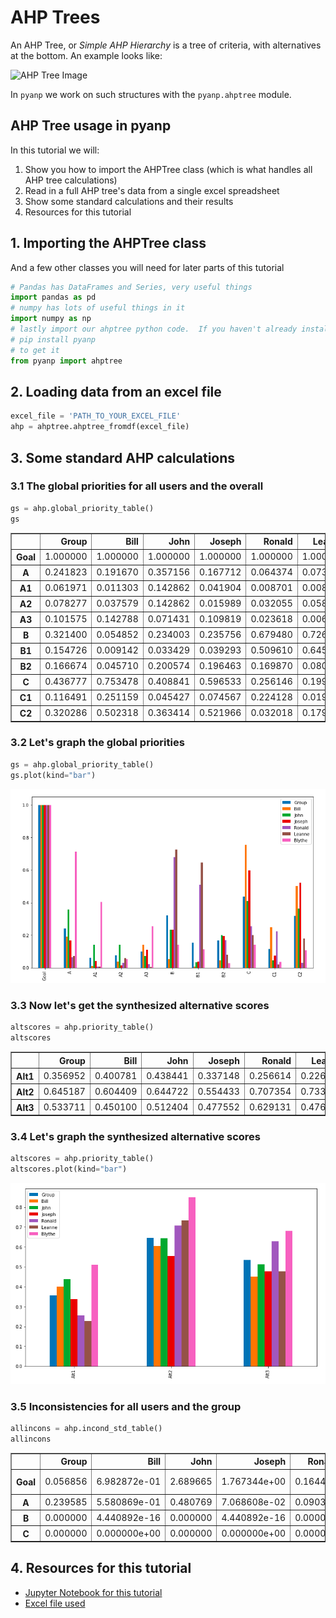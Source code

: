 # AHP Trees
An AHP Tree, or *Simple AHP Hierarchy* is a tree of criteria, with alternatives at the bottom.  An example
looks like:

![AHP Tree Image](https://upload.wikimedia.org/wikipedia/commons/5/52/AHPHierarchy3.0.png)

In `pyanp` we work on such structures with the `pyanp.ahptree` module.

## AHP Tree usage in pyanp
In this tutorial we will:

1. Show you how to import the AHPTree class (which is what handles all AHP tree calculations)
1. Read in a full AHP tree's data from a single excel spreadsheet
1. Show some standard calculations and their results
1. Resources for this tutorial

## 1. Importing the AHPTree class
And a few other classes you will need for later parts of this tutorial

```python
# Pandas has DataFrames and Series, very useful things
import pandas as pd
# numpy has lots of useful things in it
import numpy as np
# lastly import our ahptree python code.  If you haven't already installed the pyanp library do
# pip install pyanp
# to get it
from pyanp import ahptree
```

## 2. Loading data from an excel file

```python
excel_file = 'PATH_TO_YOUR_EXCEL_FILE'
ahp = ahptree.ahptree_fromdf(excel_file)
```

## 3. Some standard AHP calculations

### 3.1 The global priorities for all users and the overall
```python
gs = ahp.global_priority_table()
gs
```
<table border="1" class="dataframe">  <thead>    <tr style="text-align: right;">      <th></th>      <th>Group</th>      <th>Bill</th>      <th>John</th>      <th>Joseph</th>      <th>Ronald</th>      <th>Leanne</th>      <th>Blythe</th>    </tr>  </thead>  <tbody>    <tr>      <th>Goal</th>      <td>1.000000</td>      <td>1.000000</td>      <td>1.000000</td>      <td>1.000000</td>      <td>1.000000</td>      <td>1.000000</td>      <td>1.000000</td>    </tr>    <tr>      <th>A</th>      <td>0.241823</td>      <td>0.191670</td>      <td>0.357156</td>      <td>0.167712</td>      <td>0.064374</td>      <td>0.073360</td>      <td>0.714286</td>    </tr>    <tr>      <th>A1</th>      <td>0.061971</td>      <td>0.011303</td>      <td>0.142862</td>      <td>0.041904</td>      <td>0.008701</td>      <td>0.008887</td>      <td>0.405327</td>    </tr>    <tr>      <th>A2</th>      <td>0.078277</td>      <td>0.037579</td>      <td>0.142862</td>      <td>0.015989</td>      <td>0.032055</td>      <td>0.058384</td>      <td>0.053618</td>    </tr>    <tr>      <th>A3</th>      <td>0.101575</td>      <td>0.142788</td>      <td>0.071431</td>      <td>0.109819</td>      <td>0.023618</td>      <td>0.006088</td>      <td>0.255340</td>    </tr>    <tr>      <th>B</th>      <td>0.321400</td>      <td>0.054852</td>      <td>0.234003</td>      <td>0.235756</td>      <td>0.679480</td>      <td>0.726685</td>      <td>0.142857</td>    </tr>    <tr>      <th>B1</th>      <td>0.154726</td>      <td>0.009142</td>      <td>0.033429</td>      <td>0.039293</td>      <td>0.509610</td>      <td>0.645942</td>      <td>0.114286</td>    </tr>    <tr>      <th>B2</th>      <td>0.166674</td>      <td>0.045710</td>      <td>0.200574</td>      <td>0.196463</td>      <td>0.169870</td>      <td>0.080743</td>      <td>0.028571</td>    </tr>    <tr>      <th>C</th>      <td>0.436777</td>      <td>0.753478</td>      <td>0.408841</td>      <td>0.596533</td>      <td>0.256146</td>      <td>0.199955</td>      <td>0.142857</td>    </tr>    <tr>      <th>C1</th>      <td>0.116491</td>      <td>0.251159</td>      <td>0.045427</td>      <td>0.074567</td>      <td>0.224128</td>      <td>0.019996</td>      <td>0.035714</td>    </tr>    <tr>      <th>C2</th>      <td>0.320286</td>      <td>0.502318</td>      <td>0.363414</td>      <td>0.521966</td>      <td>0.032018</td>      <td>0.179960</td>      <td>0.107143</td>    </tr>  </tbody></table>

### 3.2 Let's graph the global priorities
```python
gs = ahp.global_priority_table()
gs.plot(kind="bar")
```
![global priority graph](imgs/globals1.png)

### 3.3 Now let's get the synthesized alternative scores
```python
altscores = ahp.priority_table()
altscores
```
<table border="1" class="dataframe">  <thead>    <tr style="text-align: right;">      <th></th>      <th>Group</th>      <th>Bill</th>      <th>John</th>      <th>Joseph</th>      <th>Ronald</th>      <th>Leanne</th>      <th>Blythe</th>    </tr>  </thead>  <tbody>    <tr>      <th>Alt1</th>      <td>0.356952</td>      <td>0.400781</td>      <td>0.438441</td>      <td>0.337148</td>      <td>0.256614</td>      <td>0.226740</td>      <td>0.509450</td>    </tr>    <tr>      <th>Alt2</th>      <td>0.645187</td>      <td>0.604409</td>      <td>0.644722</td>      <td>0.554433</td>      <td>0.707354</td>      <td>0.733468</td>      <td>0.851045</td>    </tr>    <tr>      <th>Alt3</th>      <td>0.533711</td>      <td>0.450100</td>      <td>0.512404</td>      <td>0.477552</td>      <td>0.629131</td>      <td>0.476311</td>      <td>0.681823</td>    </tr>  </tbody></table>

### 3.4 Let's graph the synthesized alternative scores
```python
altscores = ahp.priority_table()
altscores.plot(kind="bar")
```
![alt scores graph](imgs/alts1.png)

### 3.5 Inconsistencies for all users and the group
```python
allincons = ahp.incond_std_table()
allincons
```
<table border="1" class="dataframe">  <thead>    <tr style="text-align: right;">      <th></th>      <th>Group</th>      <th>Bill</th>      <th>John</th>      <th>Joseph</th>      <th>Ronald</th>      <th>Leanne</th>      <th>Blythe</th>    </tr>  </thead>  <tbody>    <tr>      <th>Goal</th>      <td>0.056856</td>      <td>6.982872e-01</td>      <td>2.689665</td>      <td>1.767344e+00</td>      <td>0.164491</td>      <td>0.008849</td>      <td>-8.540177e-16</td>    </tr>    <tr>      <th>A</th>      <td>0.239585</td>      <td>5.580869e-01</td>      <td>0.480769</td>      <td>7.068608e-02</td>      <td>0.090399</td>      <td>0.096090</td>      <td>4.028993e-01</td>    </tr>    <tr>      <th>B</th>      <td>0.000000</td>      <td>4.440892e-16</td>      <td>0.000000</td>      <td>4.440892e-16</td>      <td>0.000000</td>      <td>0.000000</td>      <td>0.000000e+00</td>    </tr>    <tr>      <th>C</th>      <td>0.000000</td>      <td>0.000000e+00</td>      <td>0.000000</td>      <td>0.000000e+00</td>      <td>0.000000</td>      <td>0.000000</td>      <td>0.000000e+00</td>    </tr>  </tbody></table>

## 4. Resources for this tutorial

* [Jupyter Notebook for this tutorial](../examples/AHPTreeEx1.ipynb)
* [Excel file used](../tests/data/AHPTreeData.xlsx)
